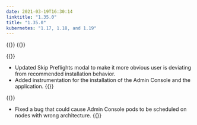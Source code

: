 ```yaml
---
date: 2021-03-19T16:30:14
linktitle: "1.35.0"
title: "1.35.0"
kubernetes: "1.17, 1.18, and 1.19"
---
```


{{<features>}}
{{</features>}}

{{<changes>}}
* Updated Skip Preflights modal to make it more obvious user is deviating from recommended installation behavior.
* Added instrumentation for the installation of the Admin Console and the application.
{{</changes>}}

{{<fixes>}}
* Fixed a bug that could cause Admin Console pods to be scheduled on nodes with wrong architecture.
{{</fixes>}}
